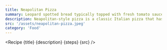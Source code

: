 ```yaml
---
title: Neapolitan Pizza
summary: Leopard spotted bread typically topped with fresh tomato sauce, mozzarella cheese, and fresh basil.
description: Neapolitan-style pizza is a classic Italian pizza that has become popular worldwide. It is characterized by its thin and crispy crust, which is made with high-protein flour, water, yeast, and salt. The dough is then stretched by hand and topped with fresh tomato sauce, mozzarella cheese, and fresh basil. The pizza is cooked in a wood-fired oven, which gives it a distinct smoky flavor and a soft, chewy texture. Neapolitan-style pizza is a perfect balance of flavors and textures, and it is a delicious and satisfying meal that is enjoyed by pizza lovers around the world.
src: '/assets/neapolitan-pizza.jpeg'
category: 'Food'
---
```


<script>
	import Recipe from '$lib/recipes/recipe.svelte';

	const steps = [
		{
			title: 'Night before pizza combine (Poolish)', 
			ingredients: ['100g Water', '100ml 00 Flour', '1 Sachet Yeast', '5g Honey']
		},
		{
			title: '3pm next day - combine and kneed', 
			ingredients: ['Poolish', '240g 00 Flour', '145g Water', '10g Salt']
		}
	]
</script>

<Recipe {title} {description} {steps} {src} />
